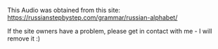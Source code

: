 This Audio was obtained from this site: https://russianstepbystep.com/grammar/russian-alphabet/

If the site owners have a problem, please get in contact with me - I will remove it :)
